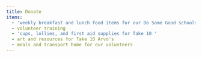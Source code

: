 ```yaml
---
title: Donate
items:
  - 'weekly breakfast and lunch food items for our Do Some Good schools '
  - volunteer training
  - 'cups, lollies, and first aid supplies for Take 10 '
  - art and resources for Take 10 Arvo's
  - meals and transport home for our volunteers
---
```

